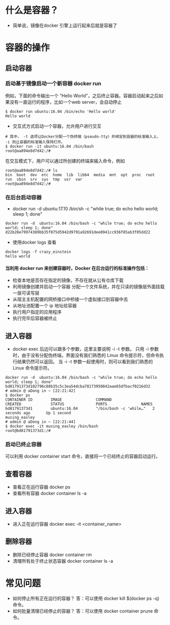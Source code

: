 # 什么是容器？
- 简单说，镜像在docker 引擎上运行起来后就是容器了

# 容器的操作
## 启动容器
### 启动基于镜像启动一个新容器 docker run

例如，下面的命令输出一个 “Hello World”，之后终止容器。容器启动起来之后如果没有一直运行的程序，比如一个web server，会自动停止
 ```shell script
$ docker run ubuntu:16.04 /bin/echo 'Hello world' 
Hello world
```
- 交互式方式启动一个容器，允许用户进行交互
```shell script
# 其中， -t 选项让Docker分配一个伪终端（pseudo-tty）并绑定到容器的标准输入上， -i 则让容器的标准输入保持打开。
$ docker run -it ubuntu:16.04 /bin/bash
root@aa894e8d7d42:/#
```
在交互模式下，用户可以通过所创建的终端来输入命令，例如
```shell script
root@aa894e8d7d42:/# ls
bin  boot  dev  etc  home  lib  lib64  media  mnt  opt  proc  root  run  sbin  srv  sys  tmp  usr  var
root@aa894e8d7d42:/#
```

### 在后台启动容器
- docker run -d ubuntu:17.10 /bin/sh -c "while true; do echo hello world; sleep 1; done"
```shell script
docker run -d  ubuntu:16.04 /bin/bash -c "while true; do echo hello world; sleep 1; done"
d22b28e79974389bb35f075d5942d9791a92691dee0941cc936f85ab3f05dd22
```
- 使用docker logs 查看
```shell script
docker logs -f crazy_einstein
hello world
```
#### 当利用 docker run 来创建容器时，Docker 在后台运行的标准操作包括： 
- 检查本地是否存在指定的镜像，不存在就从公有仓库下载 
- 利用镜像创建并启动一个容器 分配一个文件系统，并在只读的镜像层外面挂载一层可读写层 
- 从宿主主机配置的网桥接口中桥接一个虚拟接口到容器中去 
- 从地址池配置一个 ip 地址给容器 
- 执行用户指定的应用程序 
- 执行完毕后容器被终止

## 进入容器
- docker exec 后边可以跟多个参数，这里主要说明 -i -t 参数。 只用 -i 参数时，由于没有分配伪终端，界面没有我们熟悉的 Linux 命令提示符，但命令执 行结果仍然可以返回。 当 -i -t 参数一起使用时，则可以看到我们熟悉的 Linux 命令提示符。
```shell script
docker run -d  ubuntu:16.04 /bin/bash -c "while true; do echo hello world; sleep 1; done"
bd81791373d102796c88b35c5c3ea54dcba78173950842aae65dfbacf0216d32
# admin @ aDong in ~ [22:21:42]
$ docker ps
CONTAINER ID        IMAGE               COMMAND                  CREATED             STATUS              PORTS               NAMES
bd81791373d1        ubuntu:16.04        "/bin/bash -c 'while…"   2 seconds ago       Up 1 second                             musing_easley
# admin @ aDong in ~ [22:21:44]
$ docker exec -it musing_easley /bin/bash
root@bd81791373d1:/#
```
### 启动已终止容器
可以利用 docker container start 命令，直接将一个已经终止的容器启动运行。

## 查看容器
- 查看正在运行容器 docker ps
- 查看所有容器 docker container ls -a

## 进入容器
- 进入正在运行容器 docker exec -it <container_name>

## 删除容器
- 删除已经停止容器 docker container rm
- 清理所有处于终止状态容器 docker container ls -a

# 常见问题
- 如何停止所有正在运行的容器？ 
答：可以使用 docker kill $(docker ps -q) 命令。 
- 如何批量清理已经停止的容器？ 
答：可以使用 docker container prune 命令。
